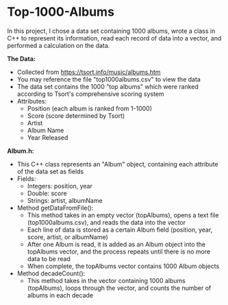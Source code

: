 # Top-1000-Albums
In this project, I chose a data set containing 1000 albums, wrote a class in C++ to represent its information, read each record of data into a vector, and performed a calculation on the data.

**The Data:**
  - Collected from https://tsort.info/music/albums.htm
  - You may reference the file "top1000albums.csv" to view the data
  - The data set contains the 1000 "top albums" which were ranked according to Tsort's comprehensive scoring system
  - Attributes:
      - Position (each album is ranked from 1-1000)
      - Score (score determined by Tsort)
      - Artist
      - Album Name
      - Year Released

**Album.h:**
  - This C++ class represents an "Album" object, containing each attribute of the data set as fields
  - Fields:
      - Integers: position, year
      - Double: score
      - Strings: artist, albumName
  - Method getDataFromFile():
      - This method takes in an empty vector (topAlbums), opens a text file (top1000albums.csv), and reads the data into the vector
      - Each line of data is stored as a certain Album field (position, year, score, artist, or albumName)
      - After one Album is read, it is added as an Album object into the topAlbums vector, and the process repeats until there is no more data to be read
      - When complete, the topAlbums vector contains 1000 Album objects
  - Method decadeCount():
      - This method takes in the vector containing 1000 albums (topAlbums), loops through the vector, and counts the number of albums in each decade
  
